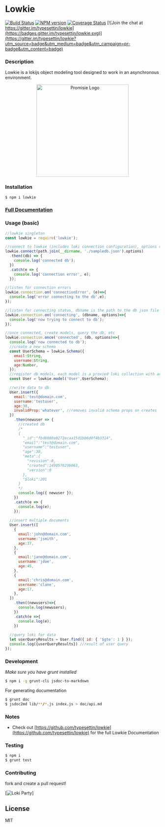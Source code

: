 # Lowkie
[![Build Status](https://travis-ci.org/typesettin/lowkie.svg?branch=master)](https://travis-ci.org/typesettin/lowkie) [![NPM version](https://badge.fury.io/js/lowkie.svg)](http://badge.fury.io/js/lowkie) [![Coverage Status](https://coveralls.io/repos/github/typesettin/lowkie/badge.svg?branch=master)](https://coveralls.io/github/typesettin/lowkie?branch=master)  [![Join the chat at https://gitter.im/typesettin/lowkie](https://badges.gitter.im/typesettin/lowkie.svg)](https://gitter.im/typesettin/lowkie?utm_source=badge&utm_medium=badge&utm_campaign=pr-badge&utm_content=badge)

### Description
Lowkie is a lokijs object modeling tool designed to work in an asynchronous environment.

<p style="text-align:center;"><img src="https://raw.githubusercontent.com/typesettin/lowkie/master/doc/lowkie.png" alt="Promisie Logo" width="300px" height="auto" style="margin:auto; text-align:center;"></p>


### Installation
```sh
$ npm i lowkie
```

### [Full Documentation](https://github.com/typesettin/lowkie/blob/master/doc/api.md)

### Usage (basic)
```javascript
//lowkie singleton
const lowkie = require('lowkie');

//connect to lowkie (includes loki connection configuration), options can include other loki adapters besides structured file adapters
lowkie.connect(path.join(__dirname, './sampledb.json'),options)
  .then((db) => { 
    console.log('connected db');
  })
  .catch(e => {
    console.log('connection error', e);
  });

//listen for connection errors
lowkie.connection.on('connectionError', (e)=>{
  console.log('error connecting to the db',e);
});

//listen for connecting status, dbname is the path to the db json file
lowkie.connection.on('connecting', (dbname, options)=>{
  console.log('now trying to connect to db');
});

//once connected, create models, query the db, etc
lowkie.connection.once('connected', (db, options)=>{
  console.log('now connected to db');
  //create a new schema
  const UserSchema = lowkie.Schema({
    email:String,
    username:String,
    age:Number,
  });
  //register db models, each model is a proxied loki collection with additional helpers
  const User = lowkie.model('User',UserSchema);

  //write data to db
  User.insert({
    email:'test@domain.com',
    username:'testuser',
    age:30,
    invalidProp:'whatever', //removes invalid schema props on creates
  })
    .then(newuser => {
      //created db
      /*
      {
        "_id":"fbd8080a9272ecaa15d1bb6d0f4b3314",
        "email":"test@domain.com",
        "username":"testuser",
        "age":30,
        "meta":{
          "revision":0,
          "created":1490576236063,
          "version":0
        },
        "$loki":201
      }
      */
      console.log({ newuser });
    })
    .catch(e => { 
      console.log(e);
    });
  
  //insert multiple documents
  User.insert([
    {
      email:'john@domain.com',
      username:'jsmith',
      age:37,
    },
    {
      email:'jane@domain.com',
      username:'jdoe',
      age:45,
    },
    {
      email:'chris@domain.com',
      username:'clane',
      age:17,
    },
  ])
    .then((newusers)=>{
      console.log(newusers);
    })
    .catch(e =>{
      console.log(e);
    })
  
  //query loki for data
  let userQueryResults = User.find({ id: { '$gte': 1 } });
  console.log({userQueryResults}) //result of user query
});

```
### Development
*Make sure you have grunt installed*
```sh
$ npm i -g grunt-cli jsdoc-to-markdown
```

For generating documentation
```sh
$ grunt doc
$ jsdoc2md lib/**/*.js index.js > doc/api.md
```
### Notes
* Check out [https://github.com/typesettin/lowkie](https://github.com/typesettin/lowkie) for the full Lowkie Documentation

### Testing
```sh
$ npm i
$ grunt test
```
### Contributing
fork and create a pull request!

[![Loki Party](https://raw.githubusercontent.com/typesettin/lowkie/master/doc/img/loki-party.gif)]

License
----

MIT